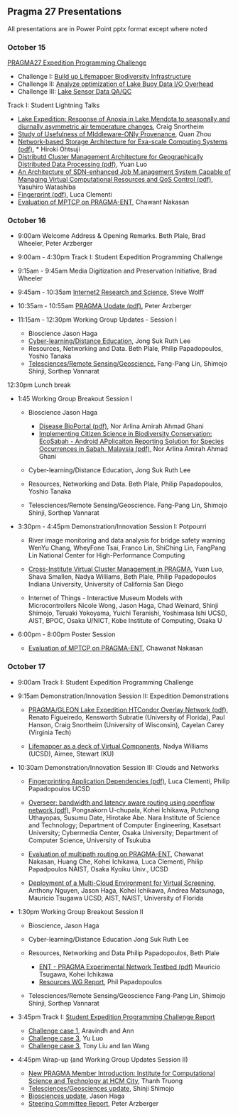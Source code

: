 ## Pragma 27 Presentations

All presentations are in Power Point pptx format except where noted

### October 15

[PRAGMA27 Expedition Programming Challenge][11]

* Challenge I: [Build up Lifemapper Biodiversity Infrastructure][12]
* Challenge II: [Analyze optimization of Lake Buoy Data I/O Overhead][13]
* Challenge III: [Lake Sensor Data QA/QC][14]

Track I: Student Lightning Talks

* [Lake Expedition: Response of Anoxia in Lake Mendota to seasonally and
  diurnally asymmetric air temperature changes][15], Craig Snortheim
* [Study of Usefulness of MIddleware-ONly Provenance][16], Quan Zhou
* [Network-based Storage Architecture for Exa-scale Computing Systems (pdf)][17], * Hiroki Ohtsuji
* [ Distributd Cluster Management Architecture for Geographically Distributed
  Data Processing (pdf)][18], Yuan Luo
* [An Architecture of SDN-enhanced Job M,anagement System Capable of Managing
  Virtual Computational Resources and QoS Control (pdf)][19], Yasuhiro Watashiba
* [Fingerprint (pdf)][22], Luca Clementi
* [Evaluation of MPTCP on PRAGMA-ENT][27], Chawant Nakasan


### October 16

* 9:00am  Welcome Address & Opening Remarks. Beth Plale, Brad Wheeler, Peter Arzberger
* 9:00am - 4:30pm Track I: Student Expedition Programming Challenge 
* 9:15am - 9:45am Media Digitization and Preservation Initiative, Brad Wheeler
* 9:45am - 10:35am [Internet2 Research and Science][1], Steve Wolff
* 10:35am - 10:55am [PRAGMA Update (pdf)][2], Peter Arzberger
* 11:15am - 12:30pm Working Group Updates - Session I

    * Bioscience Jason Haga
    * [Cyber-learning/Distance Education][5], Jong Suk Ruth Lee
    * Resources, Networking and Data. Beth Plale, Philip Papadopoulos, Yoshio Tanaka
    * [Telesciences/Remote Sensing/Geoscience.][4] Fang-Pang Lin, Shimojo Shinji, Sorthep Vannarat

12:30pm Lunch break

* 1:45 Working Group Breakout Session I 

    * Bioscience Jason Haga

	     * [Disease BioPortal (pdf)][24], Nor Arlina Amirah Ahmad Ghani
	     * [Implementing Citizen Science in Biodiversity Conservation:
		   EcoSabah - Android APplicaiton Reporting Solution for Species
		   Occurrences in Sabah, Malaysia (pdf)][25], Nor Arlina Amirah Ahmad Ghani

    * Cyber-learning/Distance Education, Jong Suk Ruth Lee
    * Resources, Networking and Data. Beth Plale, Philip Papadopoulos, Yoshio Tanaka
    * Telesciences/Remote Sensing/Geoscience. Fang-Pang Lin, Shimojo Shinji, Sorthep Vannarat

* 3:30pm - 4:45pm Demonstration/Innovation Session I: Potpourri 

    * River image monitoring and data analysis for bridge safety warning
	  WenYu Chang, WheyFone Tsai, Franco Lin, ShiChing Lin, FangPang Lin
	  National Center for High-Performance Computing

	* [Cross-Institute Virtual Cluster Management in PRAGMA][3],
	  Yuan Luo, Shava Smallen, Nadya Williams, Beth Plale, Philip Papadopoulos
	  Indiana University, University of California San Diego

	* Internet of Things - Interactive Museum Models with Microcontrollers
	  Nicole Wong, Jason Haga, Chad Weinard, Shinji Shimojo, Teruaki Yokoyama,
	  Yuichi Teranishi, Yoshimasa Ishi
	  UCSD, AIST, BPOC, Osaka U/NICT, Kobe Institute of Computing, Osaka U

* 6:00pm - 8:00pm Poster Session 

    * [Evaluation of MPTCP on PRAGMA-ENT][20], Chawanat Nakasan

### October 17

* 9:00am Track I: Student Expedition Programming Challenge 

* 9:15am Demonstration/Innovation Session II: Expedition Demonstrations 

    * [PRAGMA/GLEON Lake Expedition HTCondor Overlay Network (pdf)][7],
      Renato Figueiredo, Kensworth Subratie (University of Florida), 
	  Paul Hanson, Craig Snortheim (University of Wisconsin),
      Cayelan Carey (Virginia Tech)

    * [Lifemapper as a deck of Virtual Components][6], Nadya Williams (UCSD), Aimee, Stewart (KU)

* 10:30am Demonstration/Innovation Session III: Clouds and Networks 

    * [Fingerprinting Application Dependencies (pdf)][21], Luca Clementi, Philip Papadopoulos UCSD

    * [Overseer: bandwidth and latency aware routing using openflow network (pdf)][8],
    Pongsakorn U-chupala, Kohei Ichikawa, Putchong Uthayopas, Susumu Date,
    Hirotake Abe. Nara Institute of Science and Technology; Department of Computer Engineering,
    Kasetsart University; Cybermedia Center, Osaka University; Department of
    Computer Science, University of Tsukuba

    * [Evaluation of multipath routing on PRAGMA-ENT][26],
    Chawanat Nakasan, Huang Che, Kohei Ichikawa, Luca Clementi, Philip Papadpoulos
    NAIST, Osaka Kyoiku Univ., UCSD

    * [Deployment of a Multi-Cloud Environment for Virtual Screening][9],
    Anthony Nguyen, Jason Haga, Kohei Ichikawa, Andrea Matsunaga, Mauricio Tsugawa
    UCSD, AIST, NAIST, University of Florida

* 1:30pm Working Group Breakout Session II 

   * Bioscience, Jason Haga
   * Cyber-learning/Distance Education Jong Suk Ruth Lee
   * Resources, Networking and Data Philip Papadopoulos, Beth Plale

       * [ENT - PRAGMA Experimental Network Testbed (pdf)][10] Mauricio Tsugawa, Kohei Ichikawa
	   * [Resources WG Report][30], Phil Papadopoulos

   * Telesciences/Remote Sensing/Geoscience Fang-Pang Lin, Shimojo Shinji, Sorthep Vannarat

* 3:45pm Track I: [Student Expedition Programming Challenge Report][32]

   * [Challenge case 1][34], Aravindh and Ann
   * [Challenge case 3][33], Yu Luo
   * [Challenge case 3][35], Tony Liu and Ian Wang

* 4:45pm Wrap-up (and Working Group Updates Session II)

   * [New PRAGMA Member Introduction: Institute for Computational Science and
     Technology at HCM City][23], Thanh Truong
   * [Telesciences/Geosciences update][28], Shinji Shimojo
   * [Biosciences update][29], Jason Haga
   * [Steering Committee Report][31], Peter Arzberger


 [1]: presentations/october-16/internet2.pptx
 [2]: presentations/october-16/pragma-update.pdf
 [3]: presentations/october-16/pcc-demo.pptx
 [4]: presentations/october-16/telescience-update.pptx
 [5]: presentations/october-16/cyberlearning-update.pptx
 [6]: presentations/october-17/lifemapper-demo.pptx
 [7]: presentations/october-17/htcondor-overlay-demo.pdf  
 [8]: presentations/october-17/overseer-demo.pdf
 [9]: presentations/october-17/deployment-vm-docking.ppt
[10]: presentations/october-17/pragma-ent.pdf

[11]: http://pragma27.pragma-grid.net/dct/page/70006
[12]: presentations/october-15/challenge/lifemapper-challenge.pptx
[13]: presentations/october-15/challenge/gleon-programming-challenge.pptx  
[14]: presentations/october-15/challenge/QAQC-challenge.pptx

[15]: presentations/october-15/lightning-CraigSnortheim.ppt
[16]: presentations/october-15/lightning-QuanZhou.pptx
[17]: presentations/october-15/lightning-HirokiOhtsuji.pdf
[18]: presentations/october-15/lightning-YuanLuo.pdf
[19]: presentations/october-15/lightning-YasuhiroWatashiba.pdf

[20]: presentations/poster/poster-ChawanatNakasan.pptx

[21]: presentations/october-17/fingerprinting-application.pdf
[22]: presentations/october-15/lightning-LucaClementi.pdf

[23]: prentations/october-17/member-ICST.pdf

[24]: presentations/october-16/biosciences-bioportal.pdf
[25]: presentations/october-16/biosciences-EcoSabah.pdf
[26]: prentations/october-17/evaluation-mptcp.pptx
[27]: presentations/october-15/lightning-ChawanatNakasan.pptx

[28]: presentations/october-17/telescience-update.pptx
[29]: presentations/october-17/biosciences-update.pptx
[30]: presentations/october-17/resources-update.pptx
[31]: presentations/october-17/steering-committee-report.pptx

[32]: presentations/october-17/student-challenge-report.pptx
[33]: presentations/october-17/challenge-3-1.pptx
[34]: presentations/october-17/challenge-1.pptx
[35]: presentations/october-17/challenge-3-2.pptx
